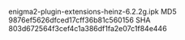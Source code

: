 enigma2-plugin-extensions-heinz-6.2.2g.ipk
MD5 9876ef5626dfced17cff36b81c560156
SHA 803d672564f3cef4c1a386df1fa2e07c1f84e446

